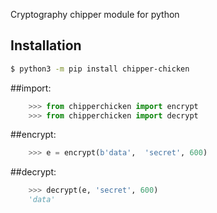 Cryptography chipper module for python


## Installation

```bash
$ python3 -m pip install chipper-chicken
```

##import:

```python
    >>> from chipperchicken import encrypt
    >>> from chipperchicken import decrypt
```

##encrypt:


```python
    >>> e = encrypt(b'data',  'secret', 600)
```

##decrypt:


```python
    >>> decrypt(e, 'secret', 600)
    'data'
```

